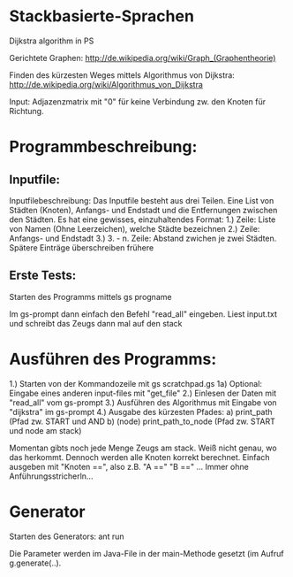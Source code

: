 Stackbasierte-Sprachen
======================

Dijkstra algorithm in PS

Gerichtete Graphen:
http://de.wikipedia.org/wiki/Graph_(Graphentheorie)

Finden des kürzesten Weges mittels Algorithmus von Dijkstra:
http://de.wikipedia.org/wiki/Algorithmus_von_Dijkstra

Input: Adjazenzmatrix mit "0" für keine Verbindung zw. den Knoten für Richtung.


Programmbeschreibung:
=====================
Inputfile:
----------
Inputfilebeschreibung:
Das Inputfile besteht aus drei Teilen. Eine List von Städten (Knoten), Anfangs- und Endstadt und die Entfernungen zwischen den Städten.
Es hat eine gewisses, einzuhaltendes Format:
1.) Zeile: Liste von Namen (Ohne Leerzeichen), welche Städte bezeichnen
2.) Zeile: Anfangs- und Endstadt
3.) 3. - n. Zeile: Abstand zwichen je zwei Städten. Spätere Einträge überschreiben frühere

Erste Tests:
------------
Starten des Programms mittels
gs progname

Im gs-prompt dann einfach den Befehl "read_all" eingeben.
Liest input.txt und schreibt das Zeugs dann mal auf den stack

Ausführen des Programms:
========================
1.) Starten von der Kommandozeile mit gs scratchpad.gs
1a) Optional: Eingabe eines anderen input-files mit "get_file"
2.) Einlesen der Daten mit "read_all" vom gs-prompt
3.) Ausführen des Algorithmus mit Eingabe von "dijkstra" im gs-prompt
4.) Ausgabe des kürzesten Pfades:
  a) print_path (Pfad zw. START und AND
  b) (node) print_path_to_node (Pfad zw. START und node am stack)

Momentan gibts noch jede Menge Zeugs am stack. Weiß nicht genau, wo das herkommt.
Dennoch werden alle Knoten korrekt berechnet. Einfach ausgeben mit "Knoten ==", also 
z.B. "A ==" "B ==" ...
Immer ohne Anführungsstricherln...

Generator
=========
Starten des Generators:
	ant run

Die Parameter werden im Java-File in der main-Methode gesetzt (im Aufruf g.generate(..).

